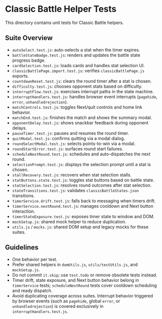 # Classic Battle Helper Tests

This directory contains unit tests for Classic Battle helpers.

## Suite Overview

- `autoSelect.test.js`: auto-selects a stat when the timer expires.
- `battleStateBadge.test.js`: renders and updates the battle state progress badge.
- `cardSelection.test.js`: loads cards and handles stat selection UI.
- `classicBattlePage.import.test.js`: verifies `classicBattlePage.js` exports.
- `countdownReset.test.js`: clears the round timer after a stat is chosen.
- `difficulty.test.js`: chooses opponent stats based on difficulty.
- `interruptFlow.test.js`: exercises interrupt paths in the state machine.
- `interruptHandlers.test.js`: handles browser event interrupts (`pagehide`, `error`, `unhandledrejection`).
- `matchControls.test.js`: toggles Next/quit controls and home link behavior.
- `matchEnd.test.js`: finishes the match and shows the summary modal.
- `opponentDelay.test.js`: shows snackbar feedback during opponent delays.
- `pauseTimer.test.js`: pauses and resumes the round timer.
- `quitModal.test.js`: confirms quitting via a modal dialog.
- `roundSelectModal.test.js`: selects points-to-win via a modal.
- `roundStartError.test.js`: surfaces round start failures.
- `scheduleNextRound.test.js`: schedules and auto-dispatches the next round.
- `selectionPrompt.test.js`: displays the selection prompt until a stat is chosen.
- `stallRecovery.test.js`: recovers when stat selection stalls.
- `statButtons.state.test.js`: toggles stat buttons based on battle state.
- `statSelection.test.js`: resolves round outcomes after stat selection.
- `stateTransitions.test.js`: validates `classicBattleStates.json` transitions.
- `timerService.drift.test.js`: falls back to messaging when timers drift.
- `timerService.nextRound.test.js`: manages cooldown and Next button interaction.
- `timerStateExposure.test.js`: exposes timer state to window and DOM.
- `mockSetup.js`: shared mock helper to reduce duplication.
- `utils.js` / `mocks.js`: shared DOM setup and legacy mocks for these suites.

## Guidelines

- One behavior per test.
- Prefer shared helpers in `domUtils.js`, `utils/testUtils.js`, and `mockSetup.js`.
- Do not commit `it.skip`; use `test.todo` or remove obsolete tests instead.
- Timer drift, state exposure, and Next button behavior belong in `timerService` tests; `scheduleNextRound` tests cover cooldown scheduling and ready dispatch.
- Avoid duplicating coverage across suites. Interrupt behavior triggered by browser events (such as `pagehide`, global `error`, or `unhandledrejection`) is covered exclusively in `interruptHandlers.test.js`.
